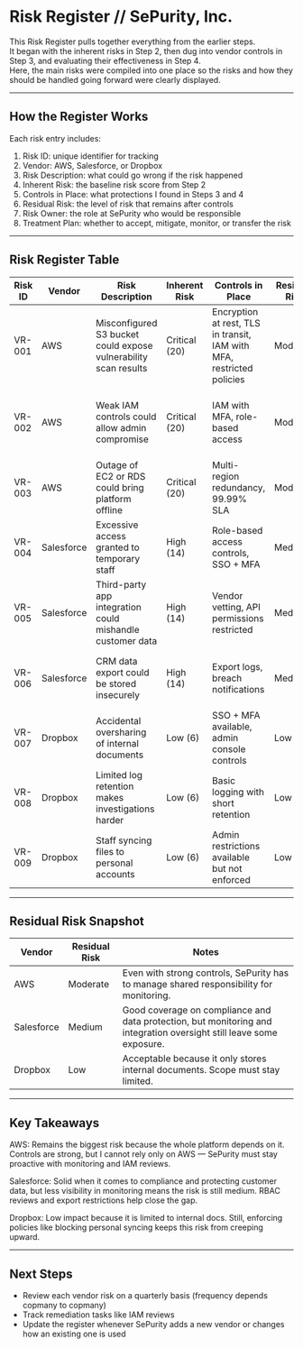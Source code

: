 # Risk Register // SePurity, Inc.

This Risk Register pulls together everything from the earlier steps.  
It began with the inherent risks in Step 2, then dug into vendor controls in Step 3, and evaluating their effectiveness in Step 4.  
Here, the main risks were compiled into one place so the risks and how they should be handled going forward were clearly displayed.  

---

## How the Register Works

Each risk entry includes:  
1. Risk ID: unique identifier for tracking  
2. Vendor: AWS, Salesforce, or Dropbox  
3. Risk Description: what could go wrong if the risk happened  
4. Inherent Risk: the baseline risk score from Step 2  
5. Controls in Place: what protections I found in Steps 3 and 4  
6. Residual Risk: the level of risk that remains after controls  
7. Risk Owner: the role at SePurity who would be responsible  
8. Treatment Plan: whether to accept, mitigate, monitor, or transfer the risk  

---

## Risk Register Table

| Risk ID | Vendor     | Risk Description                                      | Inherent Risk | Controls in Place                              | Residual Risk | Risk Owner         | Treatment Plan |
|---------|------------|-------------------------------------------------------|---------------|------------------------------------------------|---------------|--------------------|----------------|
| VR-001  | AWS        | Misconfigured S3 bucket could expose vulnerability scan results | Critical (20) | Encryption at rest, TLS in transit, IAM with MFA, restricted policies | Moderate      | Cloud Engineering  | Mitigate: run regular S3 audits and set up alerts |
| VR-002  | AWS        | Weak IAM controls could allow admin compromise        | Critical (20) | IAM with MFA, role-based access                | Moderate      | Security Team      | Mitigate: quarterly access reviews and MFA checks |
| VR-003  | AWS        | Outage of EC2 or RDS could bring platform offline     | Critical (20) | Multi-region redundancy, 99.99% SLA            | Moderate      | Cloud Engineering  | Monitor: test disaster recovery annually |
| VR-004  | Salesforce | Excessive access granted to temporary staff           | High (14)     | Role-based access controls, SSO + MFA          | Medium        | Sales Operations   | Mitigate: quarterly RBAC reviews |
| VR-005  | Salesforce | Third-party app integration could mishandle customer data | High (14)  | Vendor vetting, API permissions restricted     | Medium        | Security Team      | Monitor: approve integrations before use |
| VR-006  | Salesforce | CRM data export could be stored insecurely            | High (14)     | Export logs, breach notifications              | Medium        | Sales Operations   | Mitigate: restrict exports and add DLP alerts |
| VR-007  | Dropbox    | Accidental oversharing of internal documents          | Low (6)       | SSO + MFA available, admin console controls    | Low           | IT Admins          | Accept: limited to internal docs only |
| VR-008  | Dropbox    | Limited log retention makes investigations harder     | Low (6)       | Basic logging with short retention             | Low           | IT Admins          | Monitor: acceptable for low data sensitivity |
| VR-009  | Dropbox    | Staff syncing files to personal accounts              | Low (6)       | Admin restrictions available but not enforced  | Low           | IT Admins          | Mitigate: enforce business-only syncing |

---

## Residual Risk Snapshot

| Vendor       | Residual Risk | Notes                                                                 |
|--------------|---------------|----------------------------------------------------------------------|
| AWS          | Moderate      | Even with strong controls, SePurity has to manage shared responsibility for monitoring. |
| Salesforce   | Medium        | Good coverage on compliance and data protection, but monitoring and integration oversight still leave some exposure. |
| Dropbox      | Low           | Acceptable because it only stores internal documents. Scope must stay limited. |

---

## Key Takeaways

AWS: Remains the biggest risk because the whole platform depends on it. Controls are strong, but I cannot rely only on AWS — SePurity must stay proactive with monitoring and IAM reviews.  

Salesforce: Solid when it comes to compliance and protecting customer data, but less visibility in monitoring means the risk is still medium. RBAC reviews and export restrictions help close the gap.  

Dropbox: Low impact because it is limited to internal docs. Still, enforcing policies like blocking personal syncing keeps this risk from creeping upward.  

---

## Next Steps

- Review each vendor risk on a quarterly basis (frequency depends copmany to copmany)  
- Track remediation tasks like IAM reviews
- Update the register whenever SePurity adds a new vendor or changes how an existing one is used  
